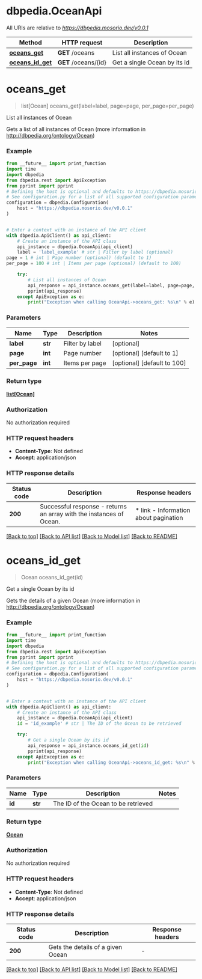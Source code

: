 # dbpedia.OceanApi

All URIs are relative to *https://dbpedia.mosorio.dev/v0.0.1*

Method | HTTP request | Description
------------- | ------------- | -------------
[**oceans_get**](OceanApi.md#oceans_get) | **GET** /oceans | List all instances of Ocean
[**oceans_id_get**](OceanApi.md#oceans_id_get) | **GET** /oceans/{id} | Get a single Ocean by its id


# **oceans_get**
> list[Ocean] oceans_get(label=label, page=page, per_page=per_page)

List all instances of Ocean

Gets a list of all instances of Ocean (more information in http://dbpedia.org/ontology/Ocean)

### Example

```python
from __future__ import print_function
import time
import dbpedia
from dbpedia.rest import ApiException
from pprint import pprint
# Defining the host is optional and defaults to https://dbpedia.mosorio.dev/v0.0.1
# See configuration.py for a list of all supported configuration parameters.
configuration = dbpedia.Configuration(
    host = "https://dbpedia.mosorio.dev/v0.0.1"
)


# Enter a context with an instance of the API client
with dbpedia.ApiClient() as api_client:
    # Create an instance of the API class
    api_instance = dbpedia.OceanApi(api_client)
    label = 'label_example' # str | Filter by label (optional)
page = 1 # int | Page number (optional) (default to 1)
per_page = 100 # int | Items per page (optional) (default to 100)

    try:
        # List all instances of Ocean
        api_response = api_instance.oceans_get(label=label, page=page, per_page=per_page)
        pprint(api_response)
    except ApiException as e:
        print("Exception when calling OceanApi->oceans_get: %s\n" % e)
```

### Parameters

Name | Type | Description  | Notes
------------- | ------------- | ------------- | -------------
 **label** | **str**| Filter by label | [optional] 
 **page** | **int**| Page number | [optional] [default to 1]
 **per_page** | **int**| Items per page | [optional] [default to 100]

### Return type

[**list[Ocean]**](Ocean.md)

### Authorization

No authorization required

### HTTP request headers

 - **Content-Type**: Not defined
 - **Accept**: application/json

### HTTP response details
| Status code | Description | Response headers |
|-------------|-------------|------------------|
**200** | Successful response - returns an array with the instances of Ocean. |  * link - Information about pagination <br>  |

[[Back to top]](#) [[Back to API list]](../README.md#documentation-for-api-endpoints) [[Back to Model list]](../README.md#documentation-for-models) [[Back to README]](../README.md)

# **oceans_id_get**
> Ocean oceans_id_get(id)

Get a single Ocean by its id

Gets the details of a given Ocean (more information in http://dbpedia.org/ontology/Ocean)

### Example

```python
from __future__ import print_function
import time
import dbpedia
from dbpedia.rest import ApiException
from pprint import pprint
# Defining the host is optional and defaults to https://dbpedia.mosorio.dev/v0.0.1
# See configuration.py for a list of all supported configuration parameters.
configuration = dbpedia.Configuration(
    host = "https://dbpedia.mosorio.dev/v0.0.1"
)


# Enter a context with an instance of the API client
with dbpedia.ApiClient() as api_client:
    # Create an instance of the API class
    api_instance = dbpedia.OceanApi(api_client)
    id = 'id_example' # str | The ID of the Ocean to be retrieved

    try:
        # Get a single Ocean by its id
        api_response = api_instance.oceans_id_get(id)
        pprint(api_response)
    except ApiException as e:
        print("Exception when calling OceanApi->oceans_id_get: %s\n" % e)
```

### Parameters

Name | Type | Description  | Notes
------------- | ------------- | ------------- | -------------
 **id** | **str**| The ID of the Ocean to be retrieved | 

### Return type

[**Ocean**](Ocean.md)

### Authorization

No authorization required

### HTTP request headers

 - **Content-Type**: Not defined
 - **Accept**: application/json

### HTTP response details
| Status code | Description | Response headers |
|-------------|-------------|------------------|
**200** | Gets the details of a given Ocean |  -  |

[[Back to top]](#) [[Back to API list]](../README.md#documentation-for-api-endpoints) [[Back to Model list]](../README.md#documentation-for-models) [[Back to README]](../README.md)

